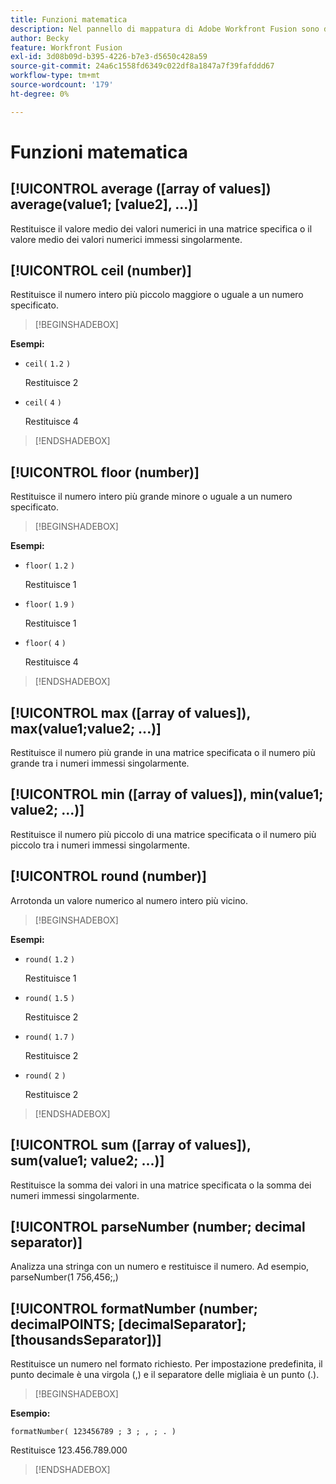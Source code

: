 ```yaml
---
title: Funzioni matematica
description: Nel pannello di mappatura di Adobe Workfront Fusion sono disponibili le seguenti funzioni matematiche.
author: Becky
feature: Workfront Fusion
exl-id: 3d08b09d-b395-4226-b7e3-d5650c428a59
source-git-commit: 24a6c1558fd6349c022df8a1847a7f39fafddd67
workflow-type: tm+mt
source-wordcount: '179'
ht-degree: 0%

---
```


# Funzioni matematica

## [!UICONTROL average ([array of values]) average(value1; [value2], ...)]

Restituisce il valore medio dei valori numerici in una matrice specifica o il valore medio dei valori numerici immessi singolarmente.

## [!UICONTROL ceil (number)]

Restituisce il numero intero più piccolo maggiore o uguale a un numero specificato.

>[!BEGINSHADEBOX]

**Esempi:**

* `ceil(` `1.2` `)`

  Restituisce 2

* `ceil(` `4` `)`

  Restituisce 4

>[!ENDSHADEBOX]

## [!UICONTROL floor (number)]

Restituisce il numero intero più grande minore o uguale a un numero specificato.

>[!BEGINSHADEBOX]

**Esempi:**

* `floor(` `1.2` `)`

  Restituisce 1

* `floor(` `1.9` `)`

  Restituisce 1

* `floor(` `4` `)`

  Restituisce 4

>[!ENDSHADEBOX]

## [!UICONTROL max ([array of values]), max(value1;value2; ...)]

Restituisce il numero più grande in una matrice specificata o il numero più grande tra i numeri immessi singolarmente.

## [!UICONTROL min ([array of values]), min(value1; value2; ...)]

Restituisce il numero più piccolo di una matrice specificata o il numero più piccolo tra i numeri immessi singolarmente.

## [!UICONTROL round (number)]

Arrotonda un valore numerico al numero intero più vicino.

>[!BEGINSHADEBOX]

**Esempi:**

* `round(` `1.2` `)`

  Restituisce 1

* `round(` `1.5` `)`

  Restituisce 2

* `round(` `1.7` `)`

  Restituisce 2

* `round(` `2` `)`

  Restituisce 2

>[!ENDSHADEBOX]

## [!UICONTROL sum ([array of values]), sum(value1; value2; ...)]

Restituisce la somma dei valori in una matrice specificata o la somma dei numeri immessi singolarmente.

## [!UICONTROL parseNumber (number; decimal separator)]

Analizza una stringa con un numero e restituisce il numero. Ad esempio, parseNumber(1 756,456;,)

## [!UICONTROL formatNumber (number; decimalPOINTS; [decimalSeparator]; [thousandsSeparator])]

Restituisce un numero nel formato richiesto. Per impostazione predefinita, il punto decimale è una virgola (,) e il separatore delle migliaia è un punto (.).

>[!BEGINSHADEBOX]

**Esempio:**

`formatNumber( 123456789 ; 3 ; , ; . )`

Restituisce 123.456.789.000

>[!ENDSHADEBOX]
